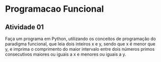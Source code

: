 # Programacao Funcional

## Atividade 01

Faça um programa em Python, utilizando os conceitos de programação do paradigma
funcional, que leia dois inteiros x e y, sendo que x é menor que y, e imprima o comprimento do
maior intervalo entre dois números primos consecutivos maiores ou iguais a x e menores ou
iguais a y.
